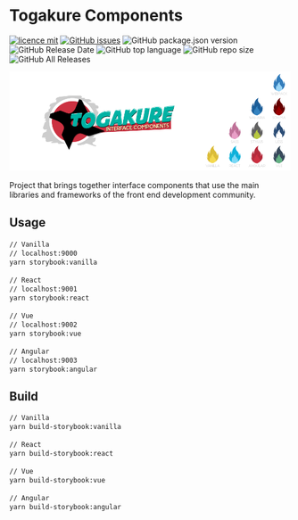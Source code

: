 # Togakure Components

[![licence mit](https://img.shields.io/badge/license-MIT-blue.svg?style=flat-square)](http://hemersonvianna.mit-license.org/)
[![GitHub issues](https://img.shields.io/github/issues/org-togakure/components.svg)](https://github.com/org-togakure/components/issues)
![GitHub package.json version](https://img.shields.io/github/package-json/v/org-togakure/components.svg)
![GitHub Release Date](https://img.shields.io/github/release-date/org-togakure/components.svg)
![GitHub top language](https://img.shields.io/github/languages/top/org-togakure/components.svg)
![GitHub repo size](https://img.shields.io/github/repo-size/org-togakure/components.svg)
![GitHub All Releases](https://img.shields.io/github/downloads/org-togakure/components/total.svg)

![Togakure](./internals/images/cover.png)

Project that brings together interface components that use the main libraries and frameworks of the front end development community.

## Usage

```
// Vanilla
// localhost:9000
yarn storybook:vanilla

// React
// localhost:9001
yarn storybook:react

// Vue
// localhost:9002
yarn storybook:vue

// Angular
// localhost:9003
yarn storybook:angular
```

## Build

```
// Vanilla
yarn build-storybook:vanilla

// React
yarn build-storybook:react

// Vue
yarn build-storybook:vue

// Angular
yarn build-storybook:angular
```
